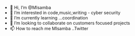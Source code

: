 - 👋 Hi, I’m @MIsamba
- 👀 I’m interested in code,music,writing - cyber security
- 🌱 I’m currently learning ...coordination
- 💞️ I’m looking to collaborate on customers focused projects
- 📫 How to reach me MIsamba ..Twitter

<!---
MIsamba/MIsamba is a ✨ special ✨ repository because its `README.md` (this file) appears on your GitHub profile.
You can click the Preview link to take a look at your changes.
--->
